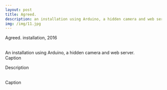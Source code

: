 ```yaml
---
layout: post
title: Agreed.
description: an installation using Arduino, a hidden camera and web server
img: /img/11.jpg
---
```


Agreed. installation, 2016


<div class="img_row">
	<img class="col one" src="{{ site.baseurl }}/img/1.jpg" alt="" title="example image"/>
	<img class="col one" src="{{ site.baseurl }}/img/12.jpg" alt="" title="example image"/>
	<img class="col one" src="{{ site.baseurl }}/img/1.jpg" alt="" title="example image"/>
</div>
<div class="col three caption">
	An installation using Arduino, a hidden camera and web server.
</div>
<div class="img_row">
	<img class="col three" src="{{ site.baseurl }}/img/13.jpg" alt="" title="example image"/>
</div>
<div class="col three caption">
	Caption
</div>

Description


<div class="img_row">
	<img class="col two" src="{{ site.baseurl }}/img/14.jpg" alt="" title="example image"/>
	<img class="col one" src="{{ site.baseurl }}/img/11.jpg" alt="" title="example image"/>
</div>
<div class="col three caption">
	Caption
</div>


<br/><br/><br/>
